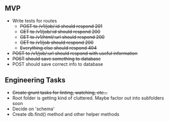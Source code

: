 ## MVP

- Write tests for routes
  - ~~POST to /v1/job/:id should respond 201~~
  - ~~GET to /v1/job/:id should respond 200~~
  - ~~GET to /v1/html/:url should respond 200~~
  - ~~GET to /v1/job should respond 200~~
  - ~~Everything else should respond 404~~
- ~~POST to /v1/job/:url should respond with useful information~~
- ~~POST should save something to database~~
- POST should save correct info to database

## Engineering Tasks

- ~~Create grunt tasks for linting, watching, etc...~~
- Root folder is getting kind of cluttered. Maybe factor out into subfolders soon
- Decide on 'schema'
- Create db.find() method and other helper methods